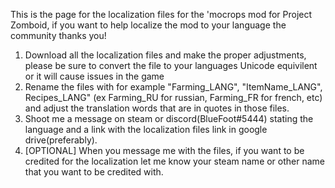 This is the page for the localization files for the 'mocrops mod for Project Zomboid, if you want to help localize the mod to your language the community thanks you!

1. Download all the localization files and make the proper adjustments, please be sure to convert the file to your languages Unicode equivilent or it will cause issues in the game
2. Rename the files with for example "Farming_LANG", "ItemName_LANG", Recipes_LANG" (ex Farming_RU for russian, Farming_FR for french, etc) and adjust the translation words that are in quotes in those files.
3. Shoot me a message on steam or discord(BlueFoot#5444) stating the language and a link with the localization files link in google drive(preferably).
4. [OPTIONAL] When you message me with the files, if you want to be credited for the localization let me know your steam name or other name that you want to be credited with.
